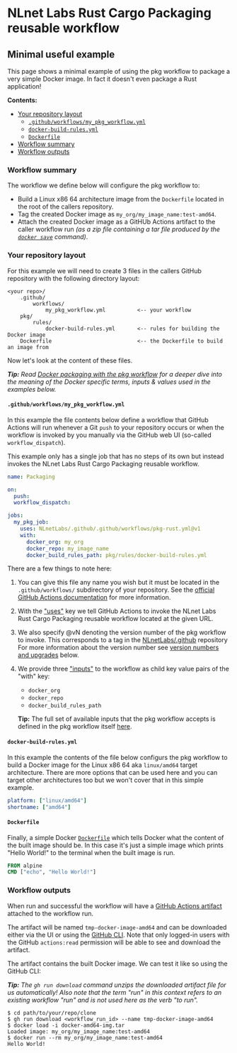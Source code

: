 # NLnet Labs Rust Cargo Packaging **reusable** workflow

## Minimal useful example

This page shows a minimal example of using the pkg workflow to package a very simple Docker image. In fact it doesn't even package a Rust application!

**Contents:**
- [Your repository layout](#your-repository-layout)
  - [`.github/workflows/my_pkg_workflow.yml`](#github-workflows-my-pkg-workflow-yml)
  - [`docker-build-rules.yml`](#docker-build-rules-yml)
  - [`Dockerfile`](#dockerfile)
- [Workflow summary](#workflow-summary)
- [Workflow outputs](#workflow-outputs)

### Workflow summary

The workflow we define below will configure the pkg workflow to:

- Build a Linux x86 64 architecture image from the `Dockerfile` located in the root of the callers repository.
- Tag the created Docker image as `my_org/my_image_name:test-amd64`.
- Attach the created Docker image as a GitHUb Actions artifact to the caller workflow run _(as a zip file containing a tar file produced by the [`docker save`](https://docs.docker.com/engine/reference/commandline/save/) command)_.

### Your repository layout

For this example we will need to create 3 files in the callers GitHub repository with the following directory layout:

```
<your repo>/
    .github/
        workflows/
            my_pkg_workflow.yml          <-- your workflow
    pkg/
        rules/
            docker-build-rules.yml       <-- rules for building the Docker image
    Dockerfile                           <-- the Dockerfile to build an image from
```

Now let's look at the content of these files.

_**Tip:** Read [Docker packaging with the pkg workflow](./docker_packaging.md) for a deeper dive into the meaning of the Docker specific terms, inputs & values used in the examples below._

#### `.github/workflows/my_pkg_workflow.yml`

In this example the file contents below define a workflow that GitHub Actions will run whenever a Git `push` to your repository occurs or when the workflow is invoked by you manually via the GitHub web UI (so-called `workflow_dispatch`).

This example only has a single job that has no steps of its own but instead invokes the NLnet Labs Rust Cargo Packaging reusable workflow.

```yaml
name: Packaging

on:
  push:
  workflow_dispatch:

jobs:
  my_pkg_job:
    uses: NLnetLabs/.github/.github/workflows/pkg-rust.yml@v1
    with:
      docker_org: my_org
      docker_repo: my_image_name
      docker_build_rules_path: pkg/rules/docker-build-rules.yml
```

There are a few things to note here:

1. You can give this file any name you wish but it must be located in the `.github/workflows/` subdirectory of your repository. See the [official GitHub Actions documentation](https://docs.github.com/en/actions/using-workflows/about-workflows#create-an-example-workflow) for more information.

2. With the ["uses"](https://docs.github.com/en/actions/using-workflows/workflow-syntax-for-github-actions#jobsjob_iduses) key we tell GitHub Actions to invoke the NLnet Labs Rust Cargo Packaging reusable workflow located at the given URL.

3. We also specify @vN denoting the version number of the pkg workflow to invoke. This corresponds to a tag in the [NLnetLabs/.github](https://github.com/NLnetLabs/.github/tags/) repository For more information about the version number see [version numbers and upgrades](./README.md#version-numbers-and-upgrades) below.

4. We provide three ["inputs"](https://docs.github.com/en/actions/using-workflows/reusing-workflows#using-inputs-and-secrets-in-a-reusable-workflow) to the workflow as child key value pairs of the "with" key:
   - `docker_org`
   - `docker_repo`
   - `docker_build_rules_path`

   **Tip:** The full set of available inputs that the pkg workflow accepts is defined in the pkg workflow itself [here](https://github.com/NLnetLabs/.github/blob/main/.github/workflows/pkg-rust.yml#L131).

#### `docker-build-rules.yml`

In this example the contents of the file below configurs the pkg workflow to build a Docker image for the Linux x86 64 aka `linux/amd64` target architecture. There are more options that can be used here and you can target other architectures too but we won't cover that in this simple example.

```yaml
platform: ["linux/amd64"]
shortname: ["amd64"]
```

#### `Dockerfile`

Finally, a simple Docker [`Dockerfile`](https://docs.docker.com/engine/reference/builder/) which tells Docker what the content of the built image should be. In this case it's just a simple image which prints "Hello World!" to the terminal when the built image is run.

```Dockerfile
FROM alpine
CMD ["echo", "Hello World!"]
```

### Workflow outputs

When run and successful the workflow will have a [GitHub Actions artifact](https://docs.github.com/en/actions/using-workflows/storing-workflow-data-as-artifacts) attached to the workflow run.

The artifact will be named `tmp-docker-image-amd64` and can be downloaded either via the UI or using the [GitHub CLI](https://docs.github.com/en/github-cli/github-cli/about-github-cli). Note that only logged-in users with the GitHub `actions:read` permission will be able to see and download the artifact.

The artifact contains the built Docker image. We can test it like so using the GitHub CLI:

_**Tip:** The `gh run download` command unzips the downloaded artifact file for us automatically! Also note that the term "run" in this context refers to an existing workflow "run" and is not used here as the verb "to run"._

```
$ cd path/to/your/repo/clone
$ gh run download <workflow_run_id> --name tmp-docker-image-amd64
$ docker load -i docker-amd64-img.tar
Loaded image: my_org/my_image_name:test-amd64
$ docker run --rm my_org/my_image_name:test-amd64
Hello World!
```